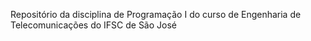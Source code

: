 Repositório da disciplina de Programação I do curso de Engenharia de Telecomunicações do IFSC de São José

